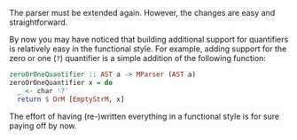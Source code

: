 The parser must be extended again.
However, the changes are easy and straightforward.

By now you may have noticed that building additional support for quantifiers is relatively easy in the functional style. For example, adding support for the zero or one (`?`) quantifier is a simple addition of the following function:

```Haskell
zeroOrOneQuantifier :: AST a -> MParser (AST a)
zeroOrOneQuantifier x = do
  _ <- char '?'
  return $ OrM [EmptyStrM, x]
```

The effort of having (re-)written everything in a functional style is for sure paying off by now.
